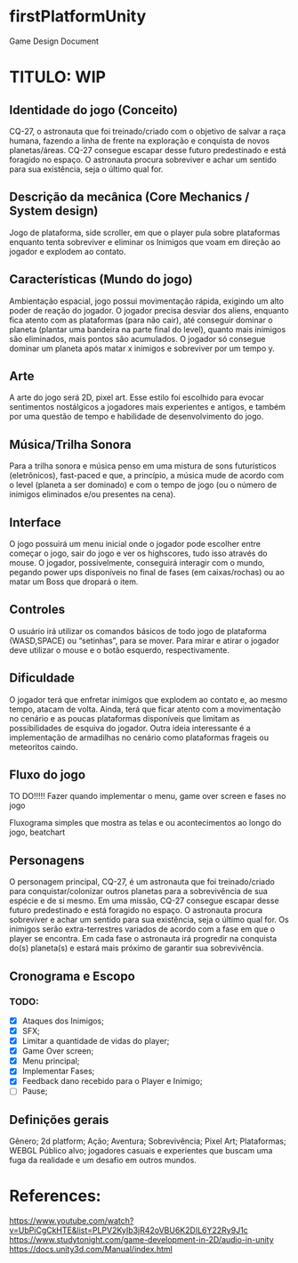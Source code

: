 # firstPlatformUnity

Game Design Document

# TITULO: WIP


## Identidade do jogo (Conceito)

CQ-27, o astronauta que foi treinado/criado com o objetivo de salvar a raça humana, fazendo a linha de frente na exploração e conquista de novos planetas/áreas. CQ-27 consegue escapar desse futuro predestinado e está foragido no espaço. O astronauta procura sobreviver e achar um sentido para sua existência, seja o último qual for.

 
## Descrição da mecânica (Core Mechanics / System design)
Jogo de plataforma, side scroller, em que o player pula sobre plataformas enquanto tenta sobreviver e eliminar os Inimigos que voam em direção ao jogador e explodem ao contato.


## Características (Mundo do jogo)
Ambientação espacial, jogo possui movimentação rápida, exigindo um alto poder de reação do jogador. O jogador precisa desviar dos aliens, enquanto fica atento com as plataformas (para não cair), até conseguir dominar o planeta (plantar uma bandeira na parte final do level), quanto mais inimigos são eliminados, mais pontos são acumulados. O jogador só consegue dominar um planeta após matar x inimigos e sobreviver por um tempo y.


## Arte
A arte do jogo será 2D, pixel art. Esse estilo foi escolhido para evocar sentimentos nostálgicos a jogadores mais experientes e antigos, e também por uma questão de tempo e habilidade de desenvolvimento do jogo.



## Música/Trilha Sonora
Para a trilha sonora e música penso em uma mistura de sons futurísticos (eletrônicos), fast-paced e que, a princípio, a música mude de acordo com o level (planeta a ser dominado) e com o tempo de jogo (ou o número de inimigos eliminados e/ou presentes na cena).


## Interface
O jogo possuirá um menu inicial onde o jogador pode escolher entre começar o jogo, sair do jogo e ver os highscores, tudo isso através do mouse. O jogador, possivelmente, conseguirá interagir com o mundo, pegando power ups disponíveis no final de fases (em caixas/rochas) ou ao matar um Boss que dropará o item.




## Controles
O usuário irá utilizar os comandos básicos de todo jogo de plataforma (WASD,SPACE) ou “setinhas”, para se mover. Para mirar e atirar o jogador deve utilizar o mouse e o botão esquerdo, respectivamente.



## Dificuldade
O jogador terá que enfretar inimigos que explodem ao contato e, ao mesmo tempo, atacam de volta. Ainda, terá que ficar atento com a movimentação no cenário e as poucas plataformas disponíveis que limitam as possibilidades de esquiva do jogador. Outra ideia interessante é a implementação de armadilhas no cenário como plataformas frageis ou meteoritos caindo.


## Fluxo do jogo 
TO DO!!!!!  Fazer quando implementar o menu, game over screen e fases no jogo


Fluxograma simples que mostra as telas e ou acontecimentos ao longo do jogo, beatchart



## Personagens
O personagem principal, CQ-27, é um astronauta que foi treinado/criado para conquistar/colonizar outros planetas para a sobrevivência de sua espécie e de si mesmo. Em uma missão, CQ-27 consegue escapar desse futuro predestinado e está foragido no espaço. O astronauta procura sobreviver e achar um sentido para sua existência, seja o último qual for. Os inimigos serão extra-terrestres variados de acordo com a fase em que o player se encontra. Em cada fase o astronauta irá progredir na conquista do(s) planeta(s) e estará mais próximo de garantir sua sobrevivência.


## Cronograma e Escopo
### TODO:
- [x] Ataques dos Inimigos;
- [x] SFX;
- [x] Limitar a quantidade de vidas do player; 
- [x] Game Over screen;
- [x] Menu principal;
- [x] Implementar Fases;
- [x] Feedback dano recebido para o Player e Inimigo;
- [ ] Pause;

## Definições gerais
Gênero; 2d platform; Ação; Aventura; Sobrevivência; Pixel Art;
Plataformas; WEBGL
Público alvo; jogadores casuais e experientes que buscam uma fuga da realidade e um desafio em outros mundos.

# References: 
https://www.youtube.com/watch?v=UbPiCgCkHTE&list=PLPV2KyIb3jR42oVBU6K2DIL6Y22Ry9J1c
https://www.studytonight.com/game-development-in-2D/audio-in-unity
https://docs.unity3d.com/Manual/index.html


